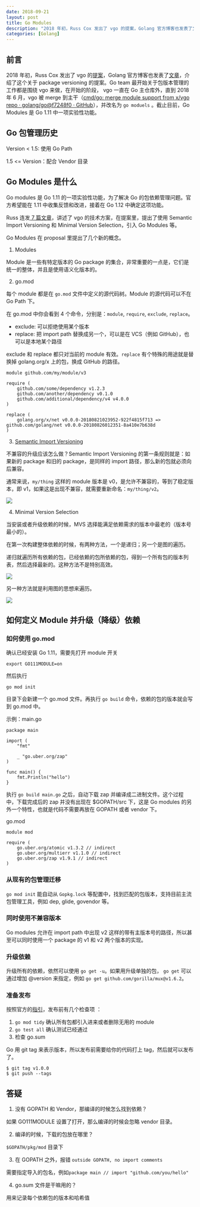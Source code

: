 ```yaml
---
date: 2018-09-21
layout: post
title: Go Modules
description: "2018 年初，Russ Cox 发出了 vgo 的提案，Golang 官方博客也发表了文章，介绍了这个关于 package versioning 的提案。"
categories: [Golang]
---
```


## 前言
2018 年初，Russ Cox 发出了 vgo 的[提案](https://github.com/golang/proposal/blob/master/design/24301-versioned-go.md)，Golang 官方博客也发表了[文章](https://blog.golang.org/versioning-proposal)，介绍了这个关于 package versioning 的提案。Go team 最开始关于包版本管理的工作都是围绕 vgo 来做，在开始的阶段， vgo 一直在 Go 主仓库外，直到 2018 年 6 月，vgo 被 merge 到主干（[cmd/go: merge module support from x/vgo repo · golang/go@f7248f0 · GitHub](https://github.com/golang/go/commit/f7248f05946c1804b5519d0b3eb0db054dc9c5d6)），并改名为 `go moduels` 。截止目前，Go Modules 是 Go 1.11 中一项实验性功能。

## Go 包管理历史
Version < 1.5: 使用 Go Path

1.5 <= Version：配合 Vendor 目录

## Go Modules 是什么
Go modules 是 Go 1.11 的一项实验性功能，为了解决 Go 的包依赖管理问题。官方希望能在 1.11 中收集反馈和改进，接着在 Go 1.12 中确定这项功能。

Russ 连发[ 7 篇文章](https://research.swtch.com/vgo)，讲述了 vgo 的技术方案，在提案里，提出了使用 Semantic Import Versioning 和 Minimal Version Selection，引入 Go Modules 等。

Go Modules 在 proposal 里提出了几个新的概念。

1. Modules

Module 是一些有特定版本的 Go package 的集合，非常重要的一点是，它们是统一的整体，并且是使用语义化版本的。

2. go.mod

每个 module 都是在 `go.mod` 文件中定义的源代码树。Module 的源代码可以不在 Go Path 下。

在 go.mod 中你会看到  4 个命令，分别是：`module`, `require`, `exclude`, `replace`。

* exclude: 可以拒绝使用某个版本
* replace: 把 import path 替换成另一个，可以是在 VCS（例如 GitHub），也可以是本地某个路径

exclude 和 replace 都只对当前的 module 有效。`replace` 有个特殊的用途就是替换掉 golang.org/x 上的包，换成 GitHub 的路径。

```
module github.com/my/module/v3

require (
    github.com/some/dependency v1.2.3
    github.com/another/dependency v0.1.0
    github.com/additional/dependency/v4 v4.0.0
)

replace (
    golang.org/x/net v0.0.0-20180821023952-922f4815f713 => github.com/golang/net v0.0.0-20180826012351-8a410e7b638d
)
```

3. [Semantic Import Versioning](https://research.swtch.com/vgo-import)

不兼容的升级应该怎么做？Semantic Import Versioning 的第一条规则就是：如果新的 package 和旧的 package，是同样的 import 路径，那么新的包就必须向后兼容。

通常来说，`my/thing` 这样的 module 版本是 v0，是允许不兼容的，等到了稳定版本，即 v1，如果这是出现不兼容，就需要重新命名：`my/thing/v2`。

![](/images/gomodules01.jpg)

4. Minimal Version Selection

当安装或者升级依赖的时候，MVS 选择能满足依赖需求的版本中最老的（版本号最小的）。

在第一次构建整体依赖的时候，有两种方法，一个是递归；另一个是图的遍历。

递归就遍历所有依赖的包，已经依赖的包所依赖的包，得到一个所有包的版本列表，然后选择最新的。这种方法不是特别高效。

![](/images/gomodules02.jpg)

 另一种方法就是利用图的思想来遍历。

![](/images/gomodules03.jpg)

## 如何定义 Module 并升级（降级）依赖

### 如何使用 go.mod

确认已经安装 Go 1.11，需要先打开 module 开关

```
export GO111MODULE=on
```

然后执行
```
go mod init
```

目录下会新建一个 go.mod 文件。再执行 `go build` 命令，依赖的包的版本就会写到 go.mod 中。

示例：main.go
```
package main

import (
    "fmt"

    _ "go.uber.org/zap"
)

func main() {
    fmt.Println("hello")
}
```

执行 `go build main.go` 之后，自动下载 zap 并编译成二进制文件。这个过程中，下载完成后的 zap 并没有出现在 $GOPATH/src 下，这是 Go modules 的另外一个特性，也就是代码不需要再放在 GOPATH 或者 vendor 下。

go.mod
```
module mod

require (
	go.uber.org/atomic v1.3.2 // indirect
	go.uber.org/multierr v1.1.0 // indirect
	go.uber.org/zap v1.9.1 // indirect
)
```

### 从现有的包管理迁移

`go mod init` 能自动从 `Gopkg.lock` 等配置中，找到匹配的包版本，支持目前主流包管理工具，例如 dep, glide, govendor 等。

### 同时使用不兼容版本
Go modules 允许在 import path 中出现 v2 这样的带有主版本号的路径，所以甚至可以同时使用一个 package 的 v1 和 v2 两个版本的实现。

### 升级依赖
升级所有的依赖，依然可以使用 `go get -u`。如果用升级单独的包， `go get` 可以通过增加 @version 来指定，例如 `go get github.com/gorilla/mux@v1.6.2`。

### 准备发布

按照官方的[指引](https://github.com/golang/go/wiki/Modules#how-to-prepare-for-a-release)，发布前有几个检查项 ：

1. `go mod tidy` 确认所有包都引入进来或者删除无用的 module
2. `go test all` 确认测试已经通过
3. 检查 go.sum

Go 用 git tag 来表示版本，所以发布前需要给你的代码打上 tag，然后就可以发布了。

```
$ git tag v1.0.0
$ git push --tags
```

## 答疑

1. 没有 GOPATH 和 Vendor，那编译的时候怎么找到依赖？

如果 GO111MODULE 设置了打开，那么编译的时候会忽略 vendor 目录。

2. 编译的时候，下载的包放在哪里？

`$GOPATH/pkg/mod` 目录下

3. 在 GOPATH 之外，报错 `outside GOPATH, no import comments`

需要指定导入的包名，例如`package main // import "github.com/you/hello"`

4. go.sum 文件是干嘛用的？

用来记录每个依赖包的版本和哈希值

